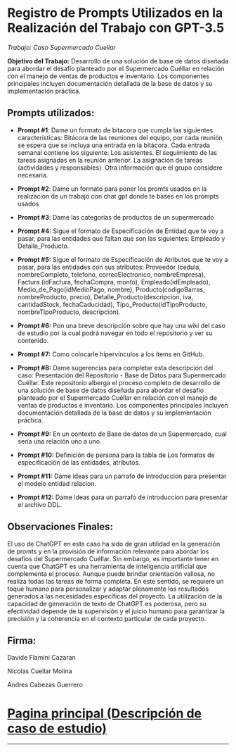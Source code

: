 
# **Registro de Prompts Utilizados en la Realización del Trabajo con GPT-3.5**

*Trabajo: Caso Supermercado Cuellar*

**Objetivo del Trabajo:**
Desarrollo de una solución de base de datos diseñada para abordar el desafío planteado por el Supermercado Cuéllar en relación con el manejo de ventas de productos e inventario. Los componentes principales incluyen documentación detallada de la base de datos y su implementación práctica.



## **Prompts utilizados:**


   - **Prompt #1**: Dame un formato de bitacora que cumpla las siguientes caracteristicas: Bitácora de las reuniones del equipo, por cada reunión se espera que se incluya una entrada en la bitácora.  Cada entrada semanal contiene los siguiente:
Los asistentes.
El seguimiento de las tareas asignadas en la reunión anterior.
La asignación de tareas  (actividades y responsables).
Otra información que el grupo considere necesaria.

   - **Prompt #2**: Dame un formato para poner los promts usados en la realizacion de un trabajo con chat gpt donde te bases en los prompts usados

   - **Prompt #3**: Dame las categorias de productos de un supermercado

- **Prompt #4:** Sigue el formato de Especificación de Entidad que te voy a pasar, para las entidades que faltan que son las siguientes: Empleado y Detalle_Producto.

- **Prompt #5:** Sigue el formato de Especificación de Atributos que te voy a pasar, para las entidades con sus atributos: Proveedor (cedula, nombreCompleto, telefono, correoElectronico, nombreEmpresa), Factura (idFactura, fechaCompra, monto), Empleado(idEmpleado), Medio_de_Pago(idMedioPago, nombre), Producto(codigoBarras, nombreProducto, precio), Detalle_Producto(descripcion, iva, cantidadStock, fechaCaducidad), Tipo_Producto(idTipoProducto, nombreTipoProducto, descripcion).

- **Prompt #6:** Pon una breve descripción sobre que hay una wiki del caso de estudio por la cual podrá navegar en todo el repositorio y ver su contenido.

- **Prompt #7:** Como colocarle hipervínculos a los ítems en GitHub.

- **Prompt #8:** Dame sugerencias para completar esta descripción del caso: Presentación del Repositorio - Base de Datos para Supermercado Cuéllar. Este repositorio alberga el proceso completo de desarrollo de una solución de base de datos diseñada para abordar el desafío planteado por el Supermercado Cuéllar en relación con el manejo de ventas de productos e inventario. Los componentes principales incluyen documentación detallada de la base de datos y su implementación práctica.

- **Prompt #9:** En un contexto de Base de datos de un Supermercado, cual sería una relación uno a uno.

- **Prompt #10:** Definición de persona para la tabla de Los formatos de especificación de las entidades, atributos.

- **Prompt #11:** Dame ideas para un parrafo de introduccion para presentar el modelo entidad relacion.

- **Prompt #12:** Dame ideas para un parrafo de introduccion para presentar el archivo DDL.

## **Observaciones Finales:**

El uso de ChatGPT en este caso ha sido de gran utilidad en la generación de promts y en la provisión de información relevante para abordar los desafíos del Supermercado Cuéllar. Sin embargo, es importante tener en cuenta que ChatGPT es una herramienta de inteligencia artificial que complementa el proceso. Aunque puede brindar orientación valiosa, no realiza todas las tareas de forma completa. En este sentido, se requiere un toque humano para personalizar y adaptar plenamente los resultados generados a las necesidades específicas del proyecto. La utilización de la capacidad de generación de texto de ChatGPT es poderosa, pero su efectividad depende de la supervisión y el juicio humano para garantizar la precisión y la coherencia en el contexto particular de cada proyecto.

## **Firma:**
Davide Flamini Cazaran

Nicolas Cuellar Molina

Andres Cabezas Guerrero

# [Pagina principal (Descripción de caso de estudio)](https://github.com/Bloque-SID/problema-de-modelado-e7/blob/main/Wiki/PaginaPrincipal%20(DescripcionCaso).md)
---




